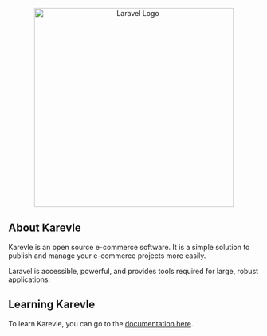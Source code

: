 <p align="center"><a href="https://laravel.com" target="_blank"><img src="./public/storage/main_images/favicon.svg" width="400" alt="Laravel Logo"></a></p>

## About Karevle

Karevle is an open source e-commerce software. It is a simple solution to publish and manage your e-commerce projects more easily.

Laravel is accessible, powerful, and provides tools required for large, robust applications.

## Learning Karevle

To learn Karevle, you can go to the [documentation here](https://www.karevle.com/docs).
